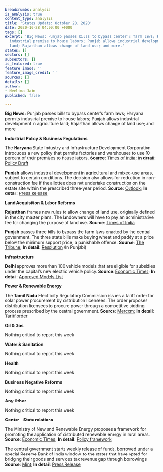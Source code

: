 ```yaml
---
breadcrumbs: analysis
is_analysis: true
content_type: analysis
title: 'States Update: October 28, 2020'
date: 2020-10-28 04:00:00 +0000
tags: []
excerpt: 'Big News: Punjab passes bills to bypass center’s farm laws; Haryana permits
  industrial premise to house labors; Punjab allows industrial development in agriculture
  land; Rajasthan allows change of land use; and more.'
states: []
sectors: []
subsectors: []
is_featured: true
feature_image: ''
feature_image_credit: ''
sources: []
details: []
author:
- Neelima Jain
published: false

---
```

**Big News:** Punjab passes bills to bypass center’s farm laws; Haryana permits industrial premise to house labors; Punjab allows industrial development in agriculture land; Rajasthan allows change of land use; and more.

**Industrial Policy & Business Regulations**

The **Haryana** State Industry and Infrastructure Development Corporation introduces a new policy that permits factories and warehouses to use 10 percent of their premises to house labors. **Source**: [Times of India](https://timesofindia.indiatimes.com/city/gurgaon/industry-body-allows-units-to-house-workers-on-premises/articleshow/78796847.cms); I**n detail**: [Policy Draft](https://hsiidc.org.in/sites/default/files/media/E%20Documents/Policy%20IPD.pdf)

**Punjab** allows industrial development in agricultural and mixed-use areas, subject to certain conditions. The decision also allows for reduction in non-construction fee if the allottee does not undertake construction on the estate site within the prescribed three-year period. **Source**: [Outlook](https://www.outlookindia.com/newsscroll/punjab-cm-okays-industrial-development-in-agricultural-mixeduse-land/1961116); **In detail**: [Press Release](https://punjabgovtindia.wordpress.com/2020/10/23/cm-okays-industrial-development-in-agricultural-mixed-use-land-subject-to-conditions/)

**Land Acquisition & Labor Reforms**

**Rajasthan** frames new rules to allow change of land use, originally defined in the city master plans. The landowners will have to pay an administrative fee for changing the purpose of land use. **Source**: [Times of India](https://timesofindia.indiatimes.com/city/jaipur/now-pay-new-charges-if-you-want-to-change-land-use-in-master-plan-areas/articleshow/78798196.cms)

**Punjab** passes three bills to bypass the farm laws enacted by the central government. The three state bills make buying wheat and paddy at a price below the minimum support price, a punishable offence. **Source**: [The Tribune](https://www.tribuneindia.com/news/punjab/punjab-passes-bills-to-bypass-central-farm-laws-158659); **In detail**: [Resolution](http://www.punjabassembly.nic.in/images/Debates/2020/20.10.2020.pdf) (In Punjabi)

**Infrastructure**

**Delhi** approves more than 100 vehicle models that are eligible for subsidies under the capital’s new electric vehicle policy. **Source**: [Economic Times](https://energy.economictimes.indiatimes.com/news/power/delhi-govt-approves-over-100-models-for-subsidy-under-new-electric-vehicles-policy-gahlot/78827690); **In detail**: [Approved Models List](https://ev.delhi.gov.in/ui/images/Eligible_Models_under_the_delhi_ev_policy.pdf)

**Power & Renewable Energy**

The **Tamil Nadu** Electricity Regulatory Commission issues a tariff order for solar power procurement by distribution licensees. The order proposes distribution licensees to procure power through a competitive bidding process prescribed by the central government. **Source**: [Mercom](https://mercomindia.com/tamil-nadu-new-tariff-order-for-solar-procurement/); **In detail**: [Tariff order](http://www.tnerc.gov.in/orders/Tariff%20Order%202009/2020/Solar-Order-16-10-2020.pdf)

**Oil & Gas**

Nothing critical to report this week

**Water & Sanitation**

Nothing critical to report this week

**Health**

Nothing critical to report this week

**Business Negative Reforms**

Nothing critical to report this week

**Any Other**

Nothing critical to report this week

**Center – State relations**

The Ministry of New and Renewable Energy proposes a framework for promoting the application of distributed renewable energy in rural areas. **Source**: [Economic Times](https://energy.economictimes.indiatimes.com/news/renewable/mnre-proposes-draft-policy-for-promoting-distributed-renewable-energy/78761631); **In detail**: [Policy framework](https://mnre.gov.in/img/documents/uploads/file_f-1603098738291.pdf)

The central government starts weekly release of funds, borrowed under a special Reserve Bank of India window, to the states that have opted for bridging their goods and services tax revenue gap through borrowings. **Source**: [Mint](https://www.livemint.com/news/india/centre-kicks-off-gst-compensation-release-under-special-borrowing-scheme-11603466844142.html); **In detail**: [Press Release](https://pib.gov.in/PressReleasePage.aspx?PRID=1667096)